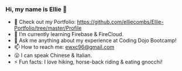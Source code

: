 ### Hi, my name is Ellie 👋

- 💼 Check out my Portfolio: https://github.com/elliecombs/Ellie-Portfolio/tree/master/Profile
- 🌱 I’m currently learning Firebase & FireCloud.
- 💬 Ask me anything about my experience at Coding Dojo Bootcamp!
- 📫 How to reach me: ewxc96@gmail.com
- 😮 I can speak Chinese & Italian.
- ⚡️ Fun facts: I love hiking, horse-back riding & eating gnocchi!

